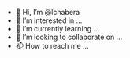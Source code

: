 - 👋 Hi, I’m @lchabera
- 👀 I’m interested in ...
- 🌱 I’m currently learning ...
- 💞️ I’m looking to collaborate on ...
- 📫 How to reach me ...

<!---
lchabera/lchabera is a ✨ special ✨ repository because its `README.md` (this file) appears on your GitHub profile.
You can click the Preview link to take a look at your
